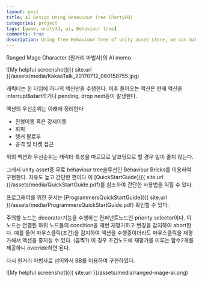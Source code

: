 ```yaml
---
layout: post
title: AI Design Using Behaviour Tree (PartyFD)
categories: project
tags: [game, unity3d, ai, Behaviour tree]
comments: true
description: Using free Behaviour Tree of unity asset-store, we can make ai :)
---
```


Ranged Mage Character (원거리 마법사)의 AI memo

![My helpful screenshot]({{ site.url }}/assets/media/KakaoTalk_20170712_060158755.jpg)

캐릭터는 한 타임에 하나의 액션만을 수행한다. 이후 들어오는 액션은 현재 액션을 interrupt&start하거나 pending, drop next등이 발생한다.

액션의 우선순위는 아래에 정리한다
* 진형이동 혹은 강제이동
* 회피
* 탱커 팔로우
* 공격 및 타켓 접근

위의 액션과 우선순위는 캐릭터 특성을 따르므로 날코딩으로 할 경우 일이 줄지 않는다.

그래서 unity asset중 무료 behaviour tree솔루션인 Behaviour Bricks를 이용하여 구현한다. 자유도 높고 간단한 편이다
이 [QuickStartGuide]({{ site.url }}/assets/media/QuickStartGuide.pdf)를 참조하여 간단한 사용법을 익힐 수 있다.

프로그래머를 위한 문서는 [ProgrammersQuickStartGuide]({{ site.url }}/assets/media/ProgrammersQuickStartGuide.pdf) 확인할 수 있다.

주의할 노드는 decorator기능을 수행하는 컨퍼넌트노드인 priority selector이다. 이 노드는 연결된 하위 노드들의 condition을 매번 재평가하고 변경을 감지하여 abort한다. 예를 들어 마우스클릭(조건)을 감지하여 액션을 수행중이더라도 마우스클릭을 재평가해서 액션을 중지실 수 있다. (끔찍?) 이 경우 조건노드에 재평가를 미루는 함수2개를 제공하니 override하면 된다.

다시 원거리 마법사로 넘어와서 BB를 이용하여 구현하였다.

![My helpful screenshot]({{ site.url }}/assets/media/ranged-mage-ai.png)
